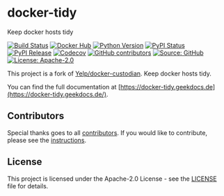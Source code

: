# docker-tidy

Keep docker hosts tidy

[![Build Status](https://img.shields.io/drone/build/thegeeklab/docker-tidy?logo=drone&server=https%3A%2F%2Fdrone.thegeeklab.de)](https://drone.thegeeklab.de/thegeeklab/docker-tidy)
[![Docker Hub](https://img.shields.io/badge/docker-latest-blue.svg?logo=docker&logoColor=white)](https://hub.docker.com/r/thegeeklab/docker-tidy)
[![Python Version](https://img.shields.io/pypi/pyversions/docker-tidy.svg)](https://pypi.org/project/docker-tidy/)
[![PyPI Status](https://img.shields.io/pypi/status/docker-tidy.svg)](https://pypi.org/project/docker-tidy/)
[![PyPI Release](https://img.shields.io/pypi/v/docker-tidy.svg)](https://pypi.org/project/docker-tidy/)
[![Codecov](https://img.shields.io/codecov/c/github/thegeeklab/docker-tidy)](https://codecov.io/gh/thegeeklab/docker-tidy)
[![GitHub contributors](https://img.shields.io/github/contributors/thegeeklab/docker-tidy)](https://github.com/thegeeklab/docker-tidy/graphs/contributors)
[![Source: GitHub](https://img.shields.io/badge/source-github-blue.svg?logo=github&logoColor=white)](https://github.com/thegeeklab/docker-tidy)
[![License: Apache-2.0](https://img.shields.io/github/license/thegeeklab/docker-tidy)](https://github.com/thegeeklab/docker-tidy/blob/main/LICENSE)

This project is a fork of [Yelp/docker-custodian](https://github.com/Yelp/docker-custodian). Keep docker hosts tidy.

You can find the full documentation at [https://docker-tidy.geekdocs.de](https://docker-tidy.geekdocs.de/).

## Contributors

Special thanks goes to all [contributors](https://github.com/thegeeklab/docker-tidy/graphs/contributors). If you would like to contribute,
please see the [instructions](https://github.com/thegeeklab/docker-tidy/blob/main/CONTRIBUTING.md).

## License

This project is licensed under the Apache-2.0 License - see the [LICENSE](https://github.com/thegeeklab/docker-tidy/blob/main/LICENSE) file for details.

